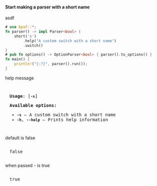 #### Start making a parser with a short name

asdf

``` rust
# use bpaf::*;
fn parser() -> impl Parser<bool> {
    short('s')
        .help("A custom switch with a short name")
        .switch()
}
# pub fn options() -> OptionParser<bool> { parser().to_options() }
fn main() {
    println!("{:?}", parser().run());
}
```

help message

<div style="padding: 14px; background-color:var(--code-block-background-color); font-family: 'Source Code Pro', monospace; margin-bottom: 0.75em;">

**Usage**: \[**`-s`**\]

**Available options:**
- **`-s`** &mdash; 
  A custom switch with a short name
- **`-h`**, **`--help`** &mdash; 
  Prints help information



</div>

default is false

<div style="padding: 14px; background-color:var(--code-block-background-color); font-family: 'Source Code Pro', monospace; margin-bottom: 0.75em;">
false
</div>

when passed - is true

<div style="padding: 14px; background-color:var(--code-block-background-color); font-family: 'Source Code Pro', monospace; margin-bottom: 0.75em;">
true
</div>

